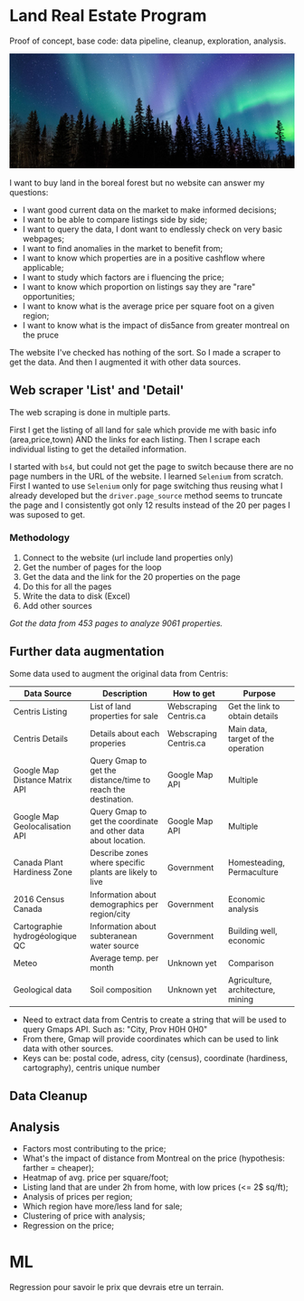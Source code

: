 # Land Real Estate Program
Proof of concept, base code: data pipeline, cleanup, exploration, analysis.

![Boreal Forest](/media/myboreal.jpg)

I want to buy land in the boreal forest but no website can answer my questions:

- I want good current data on the market to make informed decisions;
- I want to be able to compare listings side by side;
- I want to query the data, I dont want to endlessly check on very basic webpages;
- I want to find anomalies in the market to benefit from;
- I want to know which properties are in a positive cashflow where applicable;
- I want to study which factors are i fluencing the price;
- I want to know which proportion on listings say they are "rare" opportunities;
- I want to know what is the average price per square foot on a given region;
- I want to know what is the impact of dis5ance from greater montreal on the pruce

The website I've checked has nothing of the sort. So I made a scraper to get the data. And then I augmented it with other data sources.

## Web scraper 'List' and 'Detail'

The web scraping is done in multiple parts.

First I get the listing of all land for sale which provide me with basic info (area,price,town) AND the links for each listing. Then I scrape each individual listing to get the detailed information.

I started with `bs4`, but could not get the page to switch because there are no page numbers in the URL of the website. I learned `Selenium` from scratch. First I wanted to use `Selenium` only for page switching thus reusing what I already developed but the `driver.page_source` method seems to truncate the page and I consistently got only 12 results instead of the 20 per pages I was suposed to get.

### Methodology

1. Connect to the website (url include land properties only)
2. Get the number of pages for the loop
3. Get the data and the link for the 20 properties on the page
4. Do this for all the pages
5. Write the data to disk (Excel)
6. Add other sources

*Got the data from 453 pages to analyze 9061 properties.*

## Further data augmentation

Some data used to augment the original data from Centris:

| Data Source | Description | How to get | Purpose |
| ----------- | ----------- | ---------- | ------- |
| Centris Listing | List of land properties for sale | Webscraping Centris.ca | Get the link to obtain details |
| Centris Details | Details about each properies | Webscraping Centris.ca | Main data, target of the operation |
| Google Map Distance Matrix API | Query Gmap to get the distance/time to reach the destination. | Google Map API | Multiple |
| Google Map Geolocalisation API | Query Gmap to get the coordinate and other data about location. | Google Map API | Multiple |
| Canada Plant Hardiness Zone    | Describe zones where specific plants are likely to live | Government | Homesteading, Permaculture |
| 2016 Census Canada| Information about demographics per region/city | Government | Economic analysis |
| Cartographie hydrogéologique QC | Information about subteranean water source | Government | Building well, economic |
| Meteo | Average temp. per month | Unknown yet | Comparison |
| Geological data | Soil composition | Unknown yet | Agriculture, architecture, mining |

- Need to extract data from Centris to create a string that will be used to query Gmaps API. Such as: "City, Prov H0H 0H0"
- From there, Gmap will provide coordinates which can be used to link data with other sources.
- Keys can be: postal code, adress, city (census), coordinate (hardiness, cartography), centris unique number

## Data Cleanup




## Analysis

- Factors most contributing to the price;
- What's the impact of distance from Montreal on the price (hypothesis: farther = cheaper);
- Heatmap of avg. price per square/foot;
- Listing land that are under 2h from home, with low prices (<= 2$ sq/ft);
- Analysis of prices per region;
- Which region have more/less land for sale;
- Clustering of price with analysis;
- Regression on the price;

# ML

Regression pour savoir le prix que devrais etre un terrain.
